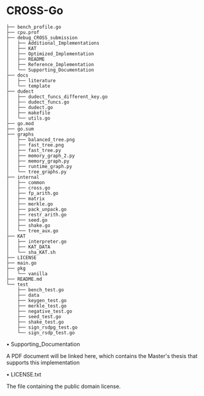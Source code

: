 # CROSS-Go
```
├── bench_profile.go
├── cpu.prof
├── debug_CROSS_submission
│   ├── Additional_Implementations
│   ├── KAT
│   ├── Optimized_Implementation
│   ├── README
│   ├── Reference_Implementation
│   └── Supporting_Documentation
├── docs
│   ├── literature
│   └── template
├── dudect
│   ├── dudect_funcs_different_key.go
│   ├── dudect_funcs.go
│   ├── dudect.go
│   ├── makefile
│   └── utils.go
├── go.mod
├── go.sum
├── graphs
│   ├── balanced_tree.png
│   ├── fast_tree.png
│   ├── fast_tree.py
│   ├── memory_graph_2.py
│   ├── memory_graph.py
│   ├── runtime_graph.py
│   └── tree_graphs.py
├── internal
│   ├── common
│   ├── cross.go
│   ├── fp_arith.go
│   ├── matrix
│   ├── merkle.go
│   ├── pack_unpack.go
│   ├── restr_arith.go
│   ├── seed.go
│   ├── shake.go
│   └── tree_aux.go
├── KAT
│   ├── interpreter.go
│   ├── KAT_DATA
│   └── sha_KAT.sh
├── LICENSE
├── main.go
├── pkg
│   └── vanilla
├── README.md
└── test
    ├── bench_test.go
    ├── data
    ├── keygen_test.go
    ├── merkle_test.go
    ├── negative_test.go
    ├── seed_test.go
    ├── shake_test.go
    ├── sign_rsdpg_test.go
    └── sign_rsdp_test.go
```

• Supporting_Documentation

A PDF document will be linked here, which contains the Master's thesis that supports this implementation

• LICENSE.txt

The file containing the public domain license.
